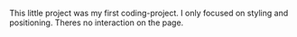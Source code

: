 This little project was my first coding-project. I only focused on styling and positioning.
Theres no interaction on the page.